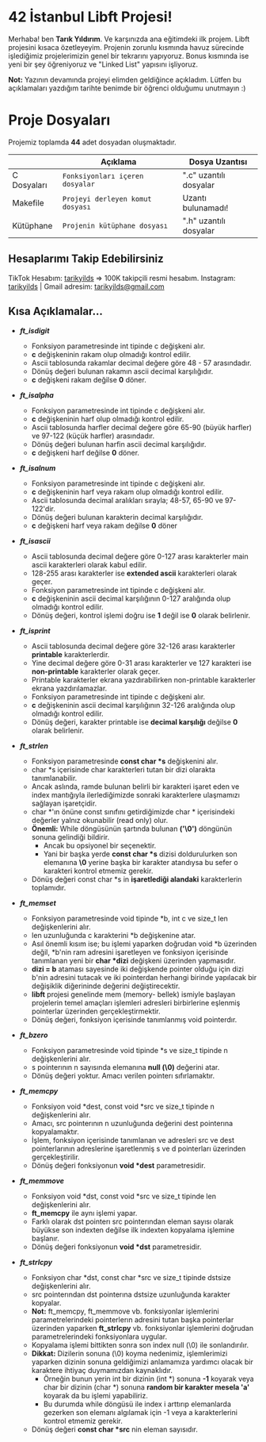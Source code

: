 # 42 İstanbul Libft Projesi!

Merhaba! ben **Tarık Yıldırım**. Ve karşınızda ana eğitimdeki ilk projem. Libft projesini kısaca özetleyeyim. Projenin zorunlu kısmında havuz sürecinde işlediğimiz projelerimizin genel bir tekrarını yapıyoruz. Bonus kısmında ise yeni bir şey öğreniyoruz ve "Linked List" yapısını işliyoruz.

**Not:** Yazının devamında projeyi elimden geldiğince açıkladım. Lütfen bu açıklamaları yazdığım tarihte benimde bir öğrenci olduğumu unutmayın :) 

# Proje Dosyaları

Projemiz toplamda **44** adet dosyadan oluşmaktadır.

|                |Açıklama                          |Dosya Uzantısı                         |
|----------------|-------------------------------|-----------------------------|
|C Dosyaları|`Fonksiyonları içeren dosyalar`            |".c" uzantılı dosyalar            |
|Makefile          |`Projeyi derleyen komut dosyası `            |Uzantı bulunamadı!            |
|Kütüphane          |`Projenin kütüphane dosyası`|".h" uzantılı dosyalar|

## Hesaplarımı Takip Edebilirsiniz

TikTok Hesabım: [tarikyilds](https://www.tiktok.com/@tarikyilds) => 100K takipçili resmi hesabım.
Instagram: [tarikyilds](https://www.instagram.com/tarikyilds/) | Gmail adresim: [tarikyilds@gmail.com](tarikyilds@gmail.com)

## Kısa Açıklamalar...

 - ***ft_isdigit***
	 - Fonksiyon parametresinde int tipinde c değişkeni alır.
	 - **c** değişkeninin rakam olup olmadığı kontrol edilir.
	 - Ascii tablosunda rakamlar decimal değere göre 48 - 57 arasındadır.
	 - Dönüş değeri bulunan rakamın ascii decimal karşılığıdır.
	 - **c** değişkeni rakam değilse **0** döner.

 - ***ft_isalpha***
	 - Fonksiyon parametresinde int tipinde c değişkeni alır.
	 - **c** değişkeninin harf olup olmadığı kontrol edilir.
	 - Ascii tablosunda harfler decimal değere göre 65-90 (büyük harfler) ve 97-122 (küçük harfler) arasındadır.
	 -  Dönüş değeri bulunan harfin ascii decimal karşılığıdır.
	 - **c** değişkeni harf değilse **0** döner.

 - ***ft_isalnum***
	 - Fonksiyon parametresinde int tipinde c değişkeni alır.
	 - **c** değişkeninin harf veya rakam olup olmadığı kontrol edilir.
	 - Ascii tablosunda decimal aralıkları sırayla; 48-57, 65-90 ve 97-122'dir.
	 - Dönüş değeri bulunan karakterin decimal karşılığıdır.
	 - **c** değişkeni harf veya rakam değilse **0** döner

- ***ft_isascii***
	- Ascii tablosunda decimal değere göre 0-127 arası karakterler main ascii karakterleri olarak kabul edilir. 
	- 128-255 arası karakterler ise **extended ascii** karakterleri olarak geçer.
	- Fonksiyon parametresinde int tipinde c değişkeni alır.
	- **c** değişkeninin ascii decimal karşılığının 0-127 aralığında olup olmadığı kontrol edilir.
	- Dönüş değeri, kontrol işlemi doğru ise **1** değil ise **0** olarak belirlenir.
	
- ***ft_isprint***
	- Ascii tablosunda decimal değere göre 32-126 arası karakterler **printable** karakterlerdir.
	- Yine decimal değere göre 0-31 arası karakterler ve 127 karakteri ise **non-printable** karakterler olarak geçer.
	- Printable karakterler ekrana yazdırabilirken non-printable karakterler ekrana yazdırılamazlar. 
	- Fonksiyon parametresinde int tipinde c değişkeni alır.
	- **c** değişkeninin ascii decimal karşılığının 32-126 aralığında olup olmadığı kontrol edilir.
	- Dönüş değeri, karakter printable ise **decimal karşılığı** değilse **0** olarak belirlenir.

- ***ft_strlen***
	- Fonksiyon parametresinde **const char  \*s** değişkenini alır.
	- char *s içerisinde char karakterleri tutan bir dizi olarakta tanımlanabilir.
	- Ancak aslında, ramde bulunan belirli bir karakteri işaret eden ve index mantığıyla ilerlediğimizde sonraki karakterlere ulaşmamızı sağlayan  işaretçidir.
	- char *'ın önüne const sınıfını getirdiğimizde char * içerisindeki değerler yalnız okunabilir (read only) olur.
	- **Önemli:** While döngüsünün şartında bulunan **('\0')** döngünün sonuna gelindiği bildirir.
		- Ancak bu opsiyonel bir seçenektir. 
		- Yani bir başka yerde **const char \*s** dizisi doldurulurken son elemanına **\0** yerine başka bir karakter atandıysa bu sefer o karakteri kontrol etmemiz gerekir.
	- Dönüş değeri const char *s in **işaretlediği alandaki** karakterlerin toplamıdır.

- ***ft_memset***
	- Fonksiyon parametresinde void tipinde *b, int c ve size_t len değişkenlerini alır.
	- len uzunluğunda c karakterini *b değişkenine atar.
	- Asıl önemli kısım ise; bu işlemi yaparken doğrudan void *b üzerinden değil, *b'nin ram adresini işaretleyen ve fonksiyon içerisinde tanımlanan yeni bir **char \*dizi** değişkeni üzerinden yapmasıdır.
	- **dizi = b** ataması sayesinde iki değişkende pointer olduğu için dizi b'nin adresini tutacak ve iki pointerdan herhangi birinde yapılacak bir değişiklik diğerininde değerini değiştirecektir.
	- **libft** projesi genelinde mem (memory- bellek) ismiyle başlayan projelerin temel amaçları işlemleri adresleri birbirlerine eşlenmiş pointerlar üzerinden gerçekleştirmektir.
	- Dönüş değeri, fonksiyon içerisinde tanımlanmış void pointerdır.

- ***ft_bzero***
	- Fonksiyon parametresinde void tipinde *s ve size_t tipinde n değişkenlerini alır.
	- s pointerının n sayısında elemanına **null (\0)** değerini atar.
	- Dönüş değeri yoktur. Amacı verilen pointerı sıfırlamaktır.

- ***ft_memcpy***
	- Fonksiyon void *dest, const void *src ve size_t tipinde n değişkenlerini alır.
	- Amacı, src pointerının n uzunluğunda değerini dest pointerına kopyalamaktır.
	- İşlem, fonksiyon içerisinde tanımlanan ve adresleri src ve dest pointerlarının adreslerine işaretlenmiş s ve d pointerları üzerinden gerçekleştirilir.
	- Dönüş değeri fonksiyonun **void \*dest** parametresidir.

- ***ft_memmove***
	- Fonksiyon void *dst, const void *src ve size_t tipinde len değişkenlerini alır.
	- **ft_memcpy** ile aynı işlemi yapar. 
	- Farklı olarak dst pointerı src pointerından eleman sayısı olarak büyükse son indexten değilse ilk indexten kopyalama işlemine başlanır.
	-  Dönüş değeri fonksiyonun **void \*dst** parametresidir.
	
- ***ft_strlcpy***
	- Fonksiyon char *dst, const char *src ve size_t tipinde dstsize değişkenlerini alır.
	- src pointerından dst pointerına dstsize uzunluğunda karakter kopyalar.
	- **Not:** ft_memcpy, ft_memmove vb. fonksiyonlar işlemlerini parametrelerindeki pointerlerın adresini tutan başka pointerlar üzerinden yaparken **ft_strlcpy** vb. fonksiyonlar işlemlerini doğrudan parametrelerindeki fonksiyonlara uygular.
	- Kopyalama işlemi bittikten sonra son index null (\0) ile sonlandırılır.
	- **Dikkat:** Dizilerin sonuna (\0) koyma nedenimiz, işlemlerimizi yaparken dizinin sonuna geldiğimizi anlamamıza yardımcı olacak bir karaktere ihtiyaç duymamızdan kaynaklıdır.
		- Örneğin bunun yerin int bir dizinin (int *) sonuna **-1** koyarak veya char bir dizinin (char *) sonuna **random bir karakter mesela 'a'** koyarak da bu işlemi yapabiliriz. 
		- Bu durumda while döngüsü ile index i arttırıp elemanlarda gezerken son elemanı algılamak için -1 veya a karakterlerini kontrol etmemiz gerekir. 
	- Dönüş değeri **const char \*src** nin eleman sayısıdır.
